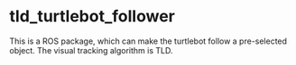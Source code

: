 # tld_turtlebot_follower
This is a ROS package, which can make the turtlebot follow a pre-selected object. The visual tracking algorithm is TLD.
